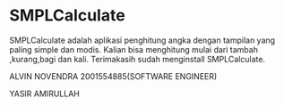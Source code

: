 # SMPLCalculate
SMPLCalculate adalah aplikasi penghitung angka dengan tampilan yang paling simple dan modis. Kalian bisa menghitung mulai dari tambah ,kurang,bagi dan kali. Terimakasih sudah menginstall SMPLCalculate.

ALVIN NOVENDRA 2001554885(SOFTWARE ENGINEER)

YASIR AMIRULLAH 
